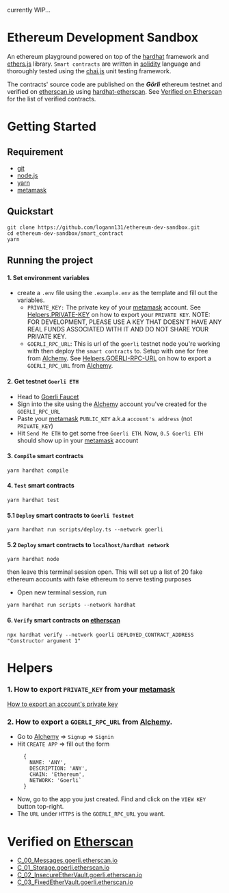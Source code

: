currently WIP...

# Ethereum Development Sandbox

An ethereum playground powered on top of the [hardhat](https://hardhat.org/) framework and [ethers.js](https://docs.ethers.io/v5/) library. `Smart contracts` are written in [solidity](https://docs.soliditylang.org/en/latest/) language and thoroughly tested using the [chai.js](https://www.chaijs.com/) unit testing framework.

The contracts' source code are published on the **_Görli_** ethereum testnet and verified on [etherscan.io](https://goerli.etherscan.io/) using [hardhat-etherscan](https://hardhat.org/hardhat-runner/plugins/nomiclabs-hardhat-etherscan). See [Verified on Etherscan](https://github.com/logann131/ethereum-dev-sandbox#verified-on-etherscanio) for the list of verified contracts.

# Getting Started

## Requirement

- [git](https://git-scm.com/)
- [node.js](https://nodejs.org/en/)
- [yarn](https://yarnpkg.com/getting-started/install)
- [metamask](https://metamask.io/)

## Quickstart

```
git clone https://github.com/logann131/ethereum-dev-sandbox.git
cd ethereum-dev-sandbox/smart_contract
yarn
```

## Running the project

#### 1. Set environment variables

- create a `.env` file using the `.example.env` as the template and fill out the variables.
  - `PRIVATE_KEY:` The private key of your [metamask](https://metamask.io/) account. See [Helpers.PRIVATE-KEY](https://github.com/logann131/ethereum-dev-sandbox#1-how-to-export-private_key-from-your-metamask) on how to export your `PRIVATE KEY`. NOTE: FOR DEVELOPMENT, PLEASE USE A KEY THAT DOESN'T HAVE ANY REAL FUNDS ASSOCIATED WITH IT AND DO NOT SHARE YOUR PRIVATE KEY.
  - `GOERLI_RPC_URL`: This is url of the `goerli` testnet node you're working with then deploy the `smart contracts` to. Setup with one for free from [Alchemy](https://www.alchemy.com/). See [Helpers.GOERLI-RPC-URL](https://github.com/logann131/ethereum-dev-sandbox#2-how-to-export-a-goerli_rpc_url-from-alchemy) on how to export a `GOERLI_RPC_URL` from [Alchemy](https://www.alchemy.com/).

#### 2. Get testnet `Goerli ETH`

- Head to [Goerli Faucet](https://goerlifaucet.com/)
- Sign into the site using the [Alchemy](https://www.alchemy.com/) account you've created for the `GOERLI_RPC_URL`
- Paste your [metamask](https://metamask.io/) `PUBLIC_KEY` a.k.a `account's address` (not `PRIVATE_KEY`)
- Hit `Send Me ETH` to get some free `Goerli ETH`. Now, `0.5 Goerli ETH` should show up in your [metamask](https://metamask.io/) account

#### 3. `Compile` smart contracts

```
yarn hardhat compile
```

#### 4. `Test` smart contracts

```
yarn hardhat test
```

#### 5.1 `Deploy` smart contracts to `Goerli Testnet`

```
yarn hardhat run scripts/deploy.ts --network goerli
```

#### 5.2 `Deploy` smart contracts to `localhost/hardhat network`

```
yarn hardhat node
```

then leave this terminal session open. This will set up a list of 20 fake ethereum accounts with fake ethereum to serve testing purposes

- Open new terminal session, run

```
yarn hardhat run scripts --network hardhat
```

#### 6. `Verify` smart contracts on [etherscan](https://goerli.etherscan.io/)

```
npx hardhat verify --network goerli DEPLOYED_CONTRACT_ADDRESS "Constructor argument 1"
```

# Helpers

### 1. How to export `PRIVATE_KEY` from your [metamask](https://metamask.io/)

[How to export an account's private key](https://metamask.zendesk.com/hc/en-us/articles/360015289632-How-to-Export-an-Account-Private-Key)

### 2. How to export a `GOERLI_RPC_URL` from [Alchemy](https://www.alchemy.com/).

- Go to [Alchemy](https://www.alchemy.com/) => `Signup` => `Signin`
- Hit `CREATE APP` => fill out the form
  ```
    {
      NAME: 'ANY',
      DESCRIPTION: 'ANY',
      CHAIN: 'Ethereum',
      NETWORK: 'Goerli`
    }
  ```
- Now, go to the app you just created. Find and click on the `VIEW KEY` button top-right.
- The `URL` under `HTTPS` is the `GOERLI_RPC_URL` you want.

# Verified on [Etherscan](https://goerli.etherscan.io/)

- [C_00_Messages.goerli.etherscan.io](https://goerli.etherscan.io/address/0x7E913454210c4C0459146F69BF1c0C1bE59B811C#code)
- [C_01_Storage.goerli.etherscan.io](https://goerli.etherscan.io/address/0x9a2074296da58eEDA0746900ac819Ca3bA1F7735#code)
- [C_02_InsecureEtherVault.goerli.etherscan.io](https://goerli.etherscan.io/address/0xaA7A5355fda1Cb11266dB32De172E18Bda45Cf58#code)
- [C_03_FixedEtherVault.goerli.etherscan.io](https://goerli.etherscan.io/address/0x70859CDA94Be71C5fD99165D39f9D12C5F76077e#code)

